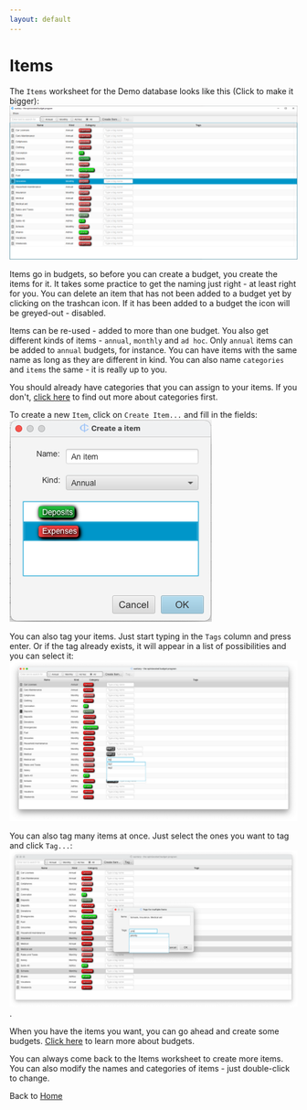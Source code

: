 ```yaml
---
layout: default
---
```

# Items
The `Items` worksheet for the Demo database looks like this (Click to make it bigger):  
[![Items worksheet](items_worksheet.png)](items_worksheet.png)

Items go in budgets, so before you can create a budget, you create the items for it.
It takes some practice to get the naming just right - at least right for you. You can delete
an item that has not been added to a budget yet by clicking on the trashcan icon. If
it has been added to a budget the icon will be greyed-out - disabled.

Items can be re-used - added to more than one budget. You also get different kinds
of items - `annual`, `monthly` and `ad hoc`. Only `annual` items can be added to `annual`
budgets, for instance. You can have items with the same name as long as they are
different in kind. You can also name `categories` and `items` the same - it is really
up to you.

You should already have categories that you can assign to your items. If you don't,
[click here](categories.markdown) to find out more about categories first.

To create a new `Item`, click on `Create Item...` and fill in the fields:  
![Create Item](create_item.png)

You can also tag your items. Just start typing in the `Tags` column and press enter.
Or if the tag already exists, it will appear in a list of possibilities and you can select 
it:
[![Item tagging](item_tagging.png)](item_tagging.png)

You can also tag many items at once. Just select the ones you want to tag and click `Tag...`:
[![Items tagging](items_tagging.png)](items_tagging.png).

When you have the items you want, you can go ahead and create some budgets. 
[Click here](budgets.markdown) to learn more about budgets.

You can always come back to the Items worksheet to create more items. You can also 
modify the names and categories of items - just double-click to change.

Back to [Home](index.markdown)
